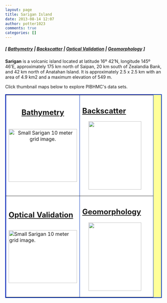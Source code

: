 ```yaml
---
layout: page
title: Sarigan Island
date: 2013-08-14 12:07
author: potter1023
comments: true
categories: []
---
```

<h5 class="no_margin-top">[ <a href="http://www.soest.hawaii.edu/pibhmc/cms/data-by-location/cnmi-guam/sarigan-island/sarigan-island-bathymetry">Bathymetry</a> | <span class="style1"><a href="http://www.soest.hawaii.edu/pibhmc/cms/data-by-location/cnmi-guam/sarigan-island/sarigan-island-backscatter">Backscatter</a></span> | <a href="http://www.soest.hawaii.edu/pibhmc/cms/data-by-location/cnmi-guam/sarigan-island/sarigan-island-optical-validation">Optical Validation</a></span> | <a href="http://www.soest.hawaii.edu/pibhmc/cms/data-by-location/cnmi-guam/sarigan-island/sarigan-island-geomorphology">Geomorphology</a> ]</h5>

<p><strong>Sarigan</strong> is a volcanic island located at latitude 16º 42&#8217;N, longitude 145º 46&#8217;E, approximately 175 km north of Saipan, 20 km south of Zealandia Bank, and 42 km north of Anatahan Island. It is approximately 2.5 x 2.5 km with an area of 4.9 km2 and a maximum elevation of 549 m. </p>

<p>Click thumbnail maps below to explore PIBHMC's data sets. </p>

<table bgcolor="#ffff99" border="2" bordercolor="#0033bd" cellpadding="2" cellspacing="4" width="445">

<tbody>

<tr>

<td align="center" bgcolor="#ffffff" height="200" valign="middle" width="220">

<h2 class="no_margin-top"><a href="http://www.soest.hawaii.edu/pibhmc/cms/data-by-location/cnmi-guam/sarigan-island/sarigan-island-bathymetry">Bathymetry</a></h2>

<a href="http://www.soest.hawaii.edu/pibhmc/cms/data-by-location/cnmi-guam/sarigan-island/sarigan-island-bathymetry"><img src="http://www.soest.hawaii.edu/pibhmc/CNMI_images/sarigan_10m_300.jpg" alt="Small Sarigan 10 meter grid image." title="Go to Sarigan bathymetry page." align="top" border="0" height="170" vspace="20" width="220" /></a></td>

<td bordercolor="#0066CC" bgcolor="#ffffff" height="200" width="220">

<h2 class="no_margin-top-deadlink"><a href="http://www.soest.hawaii.edu/pibhmc/cms/data-by-location/cnmi-guam/sarigan-island/sarigan-island-backscatter">Backscatter</a></h2>

<p class="no_margin-top"><a href="http://www.soest.hawaii.edu/pibhmc/cms/data-by-location/cnmi-guam/sarigan-island/sarigan-island-backscatter"><img src="http://www.soest.hawaii.edu/pibhmc/CNMI_images/sarigan_8101_220.jpg" title="" align="top" border="0" height="220" hspace="20" vspace="0" width="170" /></a></p>

</td>

</tr>

<tr>

<td bgcolor="#ffffff" height="220" valign="middle" width="220">

<h2 class="no_margin-top-deadlink"><a href="http://www.soest.hawaii.edu/pibhmc/cms/data-by-location/cnmi-guam/sarigan-island/sarigan-island-optical-validation">Optical Validation</a></h2>

<p class="no_margin-top"><a href="http://www.soest.hawaii.edu/pibhmc/cms/data-by-location/cnmi-guam/sarigan-island/sarigan-island-optical-validation"><img src="http://www.soest.hawaii.edu/pibhmc/CNMI_images/sar_toad_220.jpg" alt="Small Sarigan 10 meter grid image." title="Go to Sarigan bathymetry page." align="top" border="0" height="170" vspace="15" width="220" /></a></p>

</td>

<td bgcolor="#ffffff" height="220" valign="middle" width="220">

<h2 class="no_margin-top-deadlink"><a href="http://www.soest.hawaii.edu/pibhmc/cms/data-by-location/cnmi-guam/sarigan-island/sarigan-island-geomorphology">Geomorphology</a></h2>

<p class="no_margin-top"><a href="http://www.soest.hawaii.edu/pibhmc/cms/data-by-location/cnmi-guam/sarigan-island/sarigan-island-geomorphology"><img src="http://www.soest.hawaii.edu/pibhmc/CNMI_images/sarigan_10m_BPIstructures_220.jpg" title="" align="top" border="0" height="220" hspace="20" vspace="0" width="170" /></a></p>

</td>

</tr>

</tbody>

</table>

